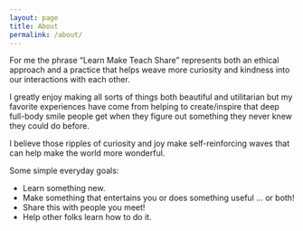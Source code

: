 ```yaml
---
layout: page
title: About
permalink: /about/
---
```


For me the phrase “Learn Make Teach Share” represents both an ethical approach and
a practice that helps weave more curiosity and kindness into our interactions
with each other.

I greatly enjoy making all sorts of things both beautiful and utilitarian but
my favorite experiences have come from helping to create/inspire that deep full-body
smile people get when they figure out something they never knew they could do
before.

I believe those ripples of curiosity and joy make self-reinforcing waves that can help
make the world more wonderful.

Some simple everyday goals:

- Learn something new.
- Make something that entertains you or does something useful ... or both!
- Share this with people you meet!
- Help other folks learn how to do it.

